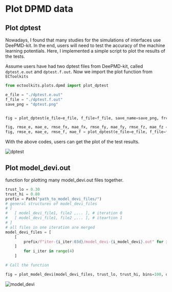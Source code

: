 # Plot DPMD data


## Plot dptest
Nowadays, I found that many studies for the simulations of interfaces use DeePMD-kit.
In the end, users will need to test the accuracy of the machine learning potentials.
Here, I implemented a simple script to plot the results of the tests.

Assume users have had two dptest files from DeePMD-kit, called `dptest.e.out` and `dptest.f.out`.
Now we import the plot function from `ECToolkits`
```python
from ectoolkits.plots.dpmd import plot_dptest

e_file = "./dptest.e.out"
f_file = "./dptest.f.out"
save_png = "dptest.png"


fig = plot_dptest(e_file=e_file, f_file=f_file, save_name=save_png, frc_comp=True, return_err=False)

fig, rmse_e, mae_e, rmse_fx, mae_fx, rmse_fy, mae_fy, rmse_fz, mae_fz = plot_dptest(e_file=e_file, f_file=f_file, save_name=save_png, frc_comp=True, return_err=True)
fig, rmse_e, mae_e, rmse_f, mae_f = plot_dptest(e_file=e_file, f_file=f_file, save_name=save_png, frc_comp=False, return_err=True)
```
With the above codes, users can get the plot of the test results.

![dptest](./figures/dptest_example.png)


## Plot model_devi.out

function for plotting many model_devi.out files together.

```python
trust_lo = 0.30
trust_hi = 0.80
prefix = Path("path_to_model_devi_files/")
# general structures of model_devi_files
# [
#   [ model_devi_file1, file2 ,... ], # iteration 0
#   [ model_devi_file1, file2 ,... ], # iteartion 1
# ]
# all files in one iteration are merged
model_devi_files = [
    [
        prefix/f"iter-{i_iter:03d}/model_devi-{i_model_devi}.out" for i_model_devi in range(4)
    ]
        for i_iter in range(4)
    ]

# Call the function

fig = plot_model_devi(model_devi_files, trust_lo, trust_hi, bins=100, density=True, range=(0, 1.6))
```

![model_devi](./figures/model_devi_example.png)